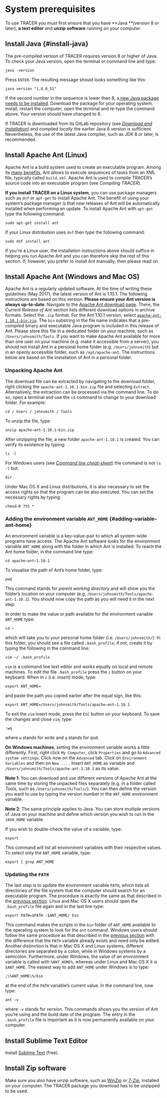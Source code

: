 # System prerequisites

To use TRACER you must first ensure that you have **Java **\(version 8 or later\), **a text editor** and **unzip software** running on your computer.

## Install Java {#install-java}

The pre-compiled version of TRACER requires version 8 or higher of Java. To check your Java version, open the terminal or command line and type:

`java -version`

Press `ENTER`. The resulting message should looks something like this:

`java version "1.8.0_51"`

If the second number in the sequence is lower than 8, a[ new Java package needs to be installed](http://www.oracle.com/technetwork/java/javase/downloads/jdk8-downloads-2133151.html). Download the package for your operating system, install, restart the computer, open the terminal and re-type the command above. Your version should have changed to 8.

If TRACER is downloaded from its GitLab repository \(see [_Download and installation_](/download-and-installation.md)\) and compiled _locally_ the earlier Java 6 version is sufficient. Nevertheless, the use of the latest Java compiler, such as JDK 8 or later, is recommended.

## Install Apache Ant \(Linux\)

Apache Ant is a build system used to create an executable program. Among its [many benefits](http://ant.apache.org/manual/index.html), Ant allows to execute sequences of tasks from an XML file, typically called `build.xml`. Apache Ant is used to compile TRACER’s source code into an executable program \(see _Compiling TRACER_\).

**If you install TRACER on a Linux system**, you can use package managers such as `dnf` or `apt-get` to install Apache Ant. The benefit of using your system’s package manager is that new releases of Ant will be automatically installed when performing an update. To install Apache Ant with `apt-get` type the following command:

`sudo apt-get install ant`

If your Linux distribution uses `dnf` then type the following command:

`sudo dnf install ant`

If you're a Linux user, the installation instructions above should suffice in helping you run Apache Ant and you can therefore skip the rest of this section. If, however, you prefer to install Ant manually, then please read on.

## Install Apache Ant \(Windows and Mac OS\)

Apache Ant is a regularly updated software. At the time of writing these guidelines \(May 2017\), the latest version of Ant is 1.10.1. The following instructions are based on this version. **Please ensure your Ant version is always up-to-date**. Navigate to the [Apache Ant download page](/ant.apache.org/bindownload.cgi). There, the _Current Release of Ant_ section lists different download options in archive formats. Select the `.zip` format. For the Ant 1.10.1 version, select [`apache-ant-1.10.1-bin.zip`](/mirror.synyx.de/apache//ant/binaries/apache-ant-1.10.1-bin.zip). The `bin` substring in the file name indicates that a pre-compiled binary and executable Java program is included in this release of Ant. Please store this file in a dedicated folder on your machine, such as `/Users/johnsmith/Tools`. If you want to make Apache Ant available for more than one user on your machine \(e.g. make it accessible from a server\), you should not install Ant in a personal home folder \(e.g. `/Users/johnsmith`\) but in an openly accessible folder, such as `/opt/apache-ant`. The instructions below are based on the installation of Ant in a personal folder.

### Unpacking Apache Ant

The download file can be extracted by navigating to the download folder, right clicking the `apache-ant-1.10.1-bin.zip` file and selecting `Extract`. Alternatively, the extraction can be processed via the command line. To do so, open a terminal and use the `cd` command to change to your download folder. For example:

`cd / Users / johnsmith / Tools`

To unzip the file, type:

`unzip apache−ant−1.10.1−bin.zip`

After unzipping the file, a new folder `apache-ant-1.10.1` is created. You can verify its existence by typing:

`ls -l`

For Windows users \(see [_Command line cheat-sheet_](/command-line.md)\) the command is not `ls -l` but:

`dir`

Under Mac OS X and Linux distributions, it is also necessary to set the access rights so that the program can be also executed. You can set the necessary rights by typing:

`chmod−R 755 *`

### Adding the environment variable `ANT_HOME` {#adding-variable-ant-home}

An environment variable is a key-value-pair to which all system-wide programs have access. The Apache Ant software looks for the environment variable `ANT_HOME` along with the folder in which Ant is installed. To reach the Ant home folder, in the command line type:

`cd apache−ant−1.10.1`

To visualise the path of Ant’s home folder, type:

`pwd`

This command stands for _parent working directory_ and will show you the folder’s location on your computer \(e.g. `/Users/johnsmith/Tools/apache-ant-1.10.1`\). You should now copy the path as you will need it in the next step.

In order to make the value or path available for the environment variable `ANT_HOME` type:

`cd ~`

which will take you to your personal home folder \(i.e. `/Users/johnsmith/`\). In this folder, you should see a file called `.bash_profile`; if not, create it by typing the following in the command line:

`vim ~/ .bash_profile`

`vim` is a command line text editor and works equally on local and remote machines. To edit the file `.bash_profile` press the `i` button on your keyboard. When in `i` \(i.e. _insert_\) mode, type:

`export ANT_HOME=`

and paste the path you copied earlier after the equal sign, like this:

`export ANT_HOME=/Users/johnsmith/Tools/apache−ant−1.10.1`

To exit the `vim` insert mode, press the `ESC` button on your keyboard. To save the changes and close `vim`, type:

`:wq`

where `w` stands for _write_ and `q` stands for _quit_.

**On Windows machines**, setting the environment variable works a little differently. First, right click `My Computer`, click `Properties` and go to `Advanced system settings`. Click now on the `Advanced` tab. Click on `Environment Variables` and then on `New ...` . Insert `ANT_HOME` as variable and `/Users/johnsmith/Tools/apache-ant-1.10.1` as its value.

**Note 1**: You can download and use different versions of Apache Ant at the same time by storing the unpacked files separately \(e.g. in a folder called _Tools_, such as `/Users/johnsmith/Tools/`\). You can then define the version you want to use by typing the version number in the `ANT_HOME` environment variable.

**Note 2**: The same principle applies to Java. You can store multiple versions of Java on your machine and define which version you wish to run in the `JAVA_HOME` variable.

If you wish to double-check the value of a variable, type:

`export`

This command will list all environment variables with their respective values. To select only the `ANT_HOME` variable, type:

`export | grep ANT_HOME`

### Updating the `PATH`

The last step is to update the environment variable `PATH`, which lists all directories of the file system that the computer should search for an executable program. The procedure is exactly the same as that described in the [previous section](#adding-variable-ant-home). Linux and Mac OS X users should open the `.bash_profile` file again and in the last line type:

`export PATH=$PATH :$ANT_HOME/ bin`

This command makes the scripts in the `bin` folder of `ANT_HOME` available to the operating system to look for the `ant` command. Windows users should follow the same procedure as that described in the [previous section](#adding-variable-ant-home) with the difference that the `PATH` variable already exists and need only be edited. Another distinction is that in Mac OS X and Linux systems, different directories are separated by a colon, while in Windows systems by a semicolon. Furthermore, under Windows, the value of an environment variable is called with `%ANT_HOME%`, whereas under Linux and Mac OS X it is `$ANT_HOME`. The easiest way to add `ANT_HOME` under Windows is to type:

`;\%ANT_HOME\%/bin`

at the end of the `PATH` variable’s current value. In the command line, now type:

`ant −v`

where `-v` stands for _version_. This commands shows you the version of Ant you’re using and the build date of the program. The entry in the `.bash_profile` file is important as it is now permanently available on your computer.

## Install Sublime Text Editor

Install [Sublime Text](https://www.sublimetext.com/) \(free\).

## Install Zip software

Make sure you also have unzip software, such as [WinZip](http://www.winzip.com/mac/en/) or [7-Zip](http://www.7-zip.org/), installed on your computer. The TRACER package you download has to be unzipped to be used.

